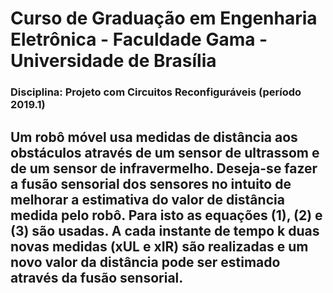 # Curso de Graduação em Engenharia Eletrônica - Faculdade Gama - Universidade de Brasília
### Disciplina: Projeto com Circuitos Reconfiguráveis (período 2019.1)


## Um robô móvel usa medidas de distância aos obstáculos através de um sensor de ultrassom e de um sensor de infravermelho. Deseja-se fazer a fusão sensorial dos sensores no intuito de melhorar a estimativa do valor de distância medida pelo robô. Para isto as equações (1), (2) e (3) são usadas. A cada instante de tempo k duas novas medidas (xUL e xIR) são realizadas e um novo valor da distância pode ser estimado através da fusão sensorial.
